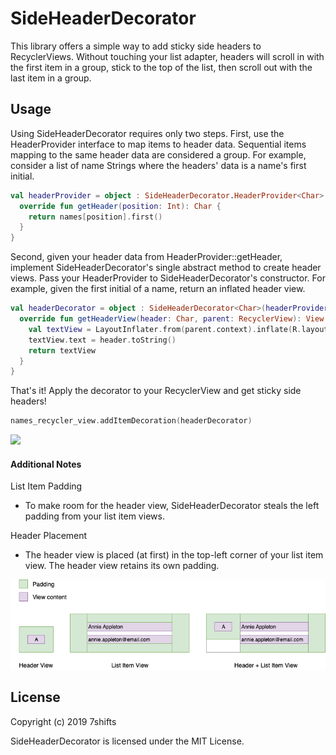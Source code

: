 # SideHeaderDecorator
This library offers a simple way to add sticky side headers to RecyclerViews. Without touching your list adapter, headers will scroll in with the first item in a group, stick to the top of the list, then scroll out with the last item in a group.

## Usage
Using SideHeaderDecorator requires only two steps. First, use the HeaderProvider interface to map items to header data. Sequential items mapping to the same header data are considered a group. For example, consider a list of name Strings where the headers' data is a name's first initial.

```kotlin
val headerProvider = object : SideHeaderDecorator.HeaderProvider<Char> {
  override fun getHeader(position: Int): Char {
    return names[position].first()
  }
}
```

Second, given your header data from HeaderProvider::getHeader, implement SideHeaderDecorator's single abstract method to create header views. Pass your HeaderProvider to SideHeaderDecorator's constructor. For example, given the first initial of a name, return an inflated header view.

```kotlin
val headerDecorator = object : SideHeaderDecorator<Char>(headerProvider) {
  override fun getHeaderView(header: Char, parent: RecyclerView): View {
    val textView = LayoutInflater.from(parent.context).inflate(R.layout.header_view, parent, false) as TextView
    textView.text = header.toString()
    return textView
  }
}
```

That's it! Apply the decorator to your RecyclerView and get sticky side headers!

```kotlin
names_recycler_view.addItemDecoration(headerDecorator)
```

<img src="https://raw.githubusercontent.com/7shifts/SideHeaderDecorator/master/readme_assets/side_header_decorator_demo.gif" width=320/>

#### Additional Notes

List Item Padding
- To make room for the header view, SideHeaderDecorator steals the left padding from your list item views.

Header Placement
- The header view is placed (at first) in the top-left corner of your list item view. The header view retains its own padding.

![Header padding and placement](https://raw.githubusercontent.com/7shifts/SideHeaderDecorator/master/readme_assets/sideheaderdecorator_padding)

## License

Copyright (c) 2019 7shifts

SideHeaderDecorator is licensed under the MIT License.
